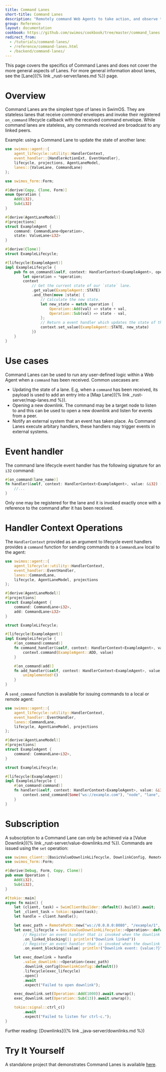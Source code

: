 ```yaml
---
title: Command Lanes
short-title: Command Lanes
description: "Remotely command Web Agents to take action, and observe the actions taken by others."
group: Reference
layout: documentation
cookbook: https://github.com/swimos/cookbook/tree/master/command_lanes
redirect_from:
  - /tutorials/command-lanes/
  - /reference/command-lanes.html
  - /backend/command-lanes/
---
```


This page covers the specifics of Command Lanes and does not cover the more general aspects of Lanes. For more general information about lanes, see the [Lane]({% link _rust-server/lanes.md %}) page.

# Overview

Command Lanes are the simplest type of lanes in SwimOS. They are stateless lanes that receive _command_ envelopes and invoke their registered `on_command` lifecycle callback with the received command envelope. While command lanes are stateless, any commands received are broadcast to any linked peers.

Example: using a Command Lane to update the state of another lane:

```rust
use swimos::agent::{
    agent_lifecycle::utility::HandlerContext,
    event_handler::{HandlerActionExt, EventHandler},
    lifecycle, projections, AgentLaneModel,
    lanes::{ValueLane, CommandLane}
};

use swimos_form::Form;

#[derive(Copy, Clone, Form)]
enum Operation {
    Add(i32),
    Sub(i32)
}

#[derive(AgentLaneModel)]
#[projections]
struct ExampleAgent {
    command: CommandLane<Operation>,
    state: ValueLane<i32>
}

#[derive(Clone)]
struct ExampleLifecycle;

#[lifecycle(ExampleAgent)]
impl ExampleLifecycle {
    pub fn on_command(&self, context: HandlerContext<ExampleAgent>, operation: &Operation) -> impl EventHandler<ExampleAgent> {
        let operation = *operation;
        context
            // Get the current state of our `state` lane.
            .get_value(ExampleAgent::STATE)
            .and_then(move |state| {
                // Calculate the new state.
                let new_state = match operation {
                    Operation::Add(val) => state + val,
                    Operation::Sub(val) => state - val,
                };
                // Return a event handler which updates the state of the `state` lane.
                context.set_value(ExampleAgent::STATE, new_state)
            })
    }
}
```

# Use cases

Command Lanes can be used to run any user-defined logic within a Web Agent when a `command` has been received. Common usecases are:

- Updating the state of a lane. E.g, when a `command` has been received, its payload is used to add an entry into a [Map Lane]({% link _rust-server/map-lanes.md %}).
- Opening a new downlink. The command may be a target node to listen to and this can be used to open a new downlink and listen for events from a peer.
- Notify an external system that an event has taken place. As Command Lanes execute arbitary handlers, these handlers may trigger events in external systems.

# Event handler

The command lane lifecycle event handler has the following signature for an `i32` command:

```rust
#[on_command(lane_name)]
fn handler(&self, context: HandlerContext<ExampleAgent>, value: &i32) -> impl EventHandler<ExampleAgent> {
    //...
}
```

Only one may be registered for the lane and it is invoked exactly once with a reference to the command after it has been received.

# Handler Context Operations

The `HandlerContext` provided as an argument to lifecycle event handlers provides a `command` function for sending commands to a `CommandLane` local to the agent:

```rust
use swimos::agent::{
    agent_lifecycle::utility::HandlerContext,
    event_handler::EventHandler,
    lanes::CommandLane,
    lifecycle, AgentLaneModel, projections
};

#[derive(AgentLaneModel)]
#[projections]
struct ExampleAgent {
    command: CommandLane<i32>,
    add: CommandLane<i32>
}

struct ExampleLifecycle;

#[lifecycle(ExampleAgent)]
impl ExampleLifecycle {
    #[on_command(command)]
    fn command_handler(&self, context: HandlerContext<ExampleAgent>, value: &i32) -> impl EventHandler<ExampleAgent> {
        context.command(ExampleAgent::ADD, value)
    }

    #[on_command(add)]
    fn add_handler(&self, context: HandlerContext<ExampleAgent>, value: &i32) -> impl EventHandler<ExampleAgent> {
        unimplemented!()
    }
}
```

A `send_command` function is available for issuing commands to a local or remote agent:

```rust
use swimos::agent::{
    agent_lifecycle::utility::HandlerContext,
    event_handler::EventHandler,
    lanes::CommandLane,
    lifecycle, AgentLaneModel, projections
};

#[derive(AgentLaneModel)]
#[projections]
struct ExampleAgent {
    command: CommandLane<i32>,
}

struct ExampleLifecycle;

#[lifecycle(ExampleAgent)]
impl ExampleLifecycle {
    #[on_command(command)]
    fn handler(&self, context: HandlerContext<ExampleAgent>, value: &i32) -> impl EventHandler<ExampleAgent> {
        context.send_command(Some("ws://example.com"), "node", "lane", "command")
    }
}
```

# Subscription

A subscription to a Command Lane can only be achieved via a [Value Downlink]({% link _rust-server/value-downlinks.md %}). Commands are issued using the `set` operation:

```rust
use swimos_client::{BasicValueDownlinkLifecycle, DownlinkConfig, RemotePath, SwimClientBuilder};
use swimos_form::Form;

#[derive(Debug, Form, Copy, Clone)]
pub enum Operation {
    Add(i32),
    Sub(i32),
}

#[tokio::main]
async fn main() {
    let (client, task) = SwimClientBuilder::default().build().await;
    let _client_task = tokio::spawn(task);
    let handle = client.handle();

    let exec_path = RemotePath::new("ws://0.0.0.0:8080", "/example/1", "command");
    let exec_lifecycle = BasicValueDownlinkLifecycle::<Operation>::default()
        // Register an event handler that is invoked when the downlink connects to the agent.
        .on_linked_blocking(|| println!("Downlink linked"))
        // Register an event handler that is invoked when the downlink receives a command.
        .on_event_blocking(|value| println!("Downlink event: {value:?}"));

    let exec_downlink = handle
        .value_downlink::<Operation>(exec_path)
        .downlink_config(DownlinkConfig::default())
        .lifecycle(exec_lifecycle)
        .open()
        .await
        .expect("Failed to open downlink");

    exec_downlink.set(Operation::Add(1000)).await.unwrap();
    exec_downlink.set(Operation::Sub(13)).await.unwrap();

    tokio::signal::ctrl_c()
        .await
        .expect("Failed to listen for ctrl-c.");
}
```

Further reading: [Downlinks]({% link _java-server/downlinks.md %})

# Try It Yourself

A standalone project that demonstrates Command Lanes is available [here](https://github.com/swimos/swim-rust/tree/main/example_apps/command_lane).
